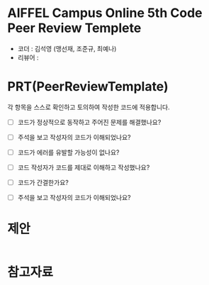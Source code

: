 # AIFFEL Campus Online 5th Code Peer Review Templete
- 코더 : 김석영 (맹선재, 조준규, 최예나)
- 리뷰어 : 


# PRT(PeerReviewTemplate) 
각 항목을 스스로 확인하고 토의하여 작성한 코드에 적용합니다.

- [ ] 코드가 정상적으로 동작하고 주어진 문제를 해결했나요?
  > 
- [ ] 주석을 보고 작성자의 코드가 이해되었나요?
  > 
- [ ] 코드가 에러를 유발할 가능성이 없나요?
  > 
- [ ] 코드 작성자가 코드를 제대로 이해하고 작성했나요?
  > 
- [ ] 코드가 간결한가요?
  > 
- [ ] 주석을 보고 작성자의 코드가 이해되었나요?

# 제안 

```python


```

# 참고자료

